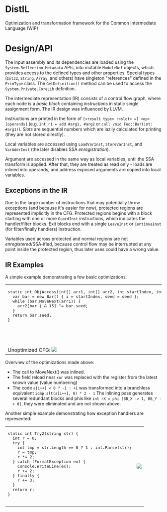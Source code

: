 # DistIL
Optimization and transformation framework for the Common Intermediate Language (WIP)

# Design/API
The input assembly and its dependencies are loaded using the `System.Reflection.Metadata` APIs, into mutable `ModuleDef` objects, which provides access to the defined types and other properties.
Special types (`Int32`, `String`, `Array`, and others) have singleton "references" defined in the `PrimType` class. The `GetDefinition()` method can be used to access the `System.Private.CoreLib` definition.

The intermediate representation (IR) consists of a control flow graph, where each node is a _basic block_ containing _instructions_ in static single assignment form. The IR design was influenced by LLVM.

Instructions are printed in the form of `[<result type> r<slot> =] <op> [operands]` (e.g. `int r1 = add #arg1, #arg2` or `call void Foo::Bar(int: #arg1)`). _Slots_ are sequential numbers which are lazily calculated for printing (they are not stored directly).

Local variables are accessed using `LoadVarInst`, `StoreVarInst`, and `VarAddrInst` (the later disables SSA _enregistration_).

Argument are accessed in the same way as local variables, until the SSA transform is applied. After that, they are treated as read only - loads are inlined into operands, and address exposed arguments are copied into local variables.

## Exceptions in the IR
Due to the large number of instructions that may potentially throw exceptions (and because it's easier for now), protected regions are represented implicitly in the CFG. Protected regions begins with a block starting with one or more `GuardInst` instructions, which indicates the handler/filter blocks. Exit blocks end with a single `LeaveInst` or `ContinueInst` (for filter/finally handlers) instruction.

Variables used across protected and normal regions are not _enregistered_/SSA-ified, because control flow may be interrupted at any point inside the protected region, thus later uses could have a wrong value.


## IR Examples
A simple example demonstrating a few basic optimizations:
<table>
  <tr>
    <td style="display: flex; gap: 4px;">
      <pre lang="csharp">
static int ObjAccess(int[] arr1, int[] arr2, int startIndex, int seed) {
  var bar = new Bar() { i = startIndex, seed = seed };
  while (bar.MoveNext(arr1)) {
    arr2[bar.j & 15] ^= bar.seed;
  }
  return bar.seed;
}</pre>
    </td>
    <td>
      <pre lang="csharp">
class Bar {
  public int i, j, seed;
  public bool MoveNext(int[] a) {
    if (i < 16) {
      j += a[i++] < 0 ? -1 : +1;
      seed = (seed * 8121 + 28411) % 134456;
      return true;
    }
    return false;
  }
}</pre>
    </td>
  </tr>
  <tr>
    <td>
      Unoptimized CFG:
      <img src="https://user-images.githubusercontent.com/87553666/170694612-56bd0a83-8539-4e01-943d-148d61e3ed9d.svg">
    </td>
    <td>
      Optimized CFG:
      <img src="https://user-images.githubusercontent.com/87553666/170694607-e321db19-9640-4332-acc0-3023c08971da.svg">
    </td>
  </tr>
</table>

Overview of the optimizations made above:
- The call to MoveNext() was inlined.
- The field reload near `xor` was replaced with the register from the latest known value (value numbering)
- The code `a[i++] < 0 ? -1 : +1` was transformed into a branchless equivalent `icmp.slt(a[i++], 0) * 2 - 1`
The inlining pass generates several redundant blocks and phis like `int rX = phi [BB_X -> 1, BB_Y -> 0]`, they were eliminated and are not shown above.

Another simple example demonstrating how exception handlers are represented:
<table>
    <tr>
        <td>
            <pre lang="csharp">
static int Try2(string str) {
  int r = 0;
  try {
    int tmp = str.Length == 0 ? 1 : int.Parse(str);
    r = tmp;
    r *= 2;
  } catch (FormatException ex) {
    Console.WriteLine(ex);
    r += 2;
  } finally {
    r += 3;
  }
  return r;
}
            </pre>
        </td>
        <td>
            <img src="https://user-images.githubusercontent.com/87553666/170693986-71b25b61-985a-49bd-819e-29dd5aa55725.svg">
        </td>
    </tr>
</table>
